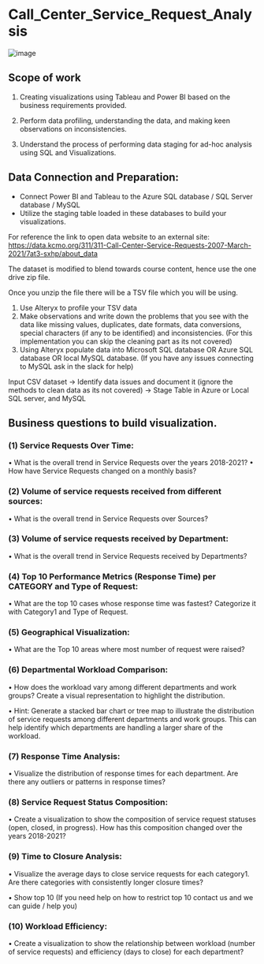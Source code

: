 # Call_Center_Service_Request_Analysis

![image](https://github.com/user-attachments/assets/c91dd077-32ce-420b-a0c9-4127ef5f49fa)


## Scope of work

1. Creating visualizations using Tableau and Power BI based on the business requirements provided. 

2. Perform data profiling, understanding the data, and making keen observations on inconsistencies.

3. Understand the process of performing data staging for ad-hoc analysis using SQL and Visualizations.

## Data Connection and Preparation:
- Connect Power BI and Tableau to the Azure SQL database / SQL Server database / MySQL
- Utilize the staging table loaded in these databases to build your visualizations.



For reference the link to open data website to an external site: https://data.kcmo.org/311/311-Call-Center-Service-Requests-2007-March-2021/7at3-sxhp/about_data

The dataset is modified to blend towards course content, hence use the one drive zip file.

Once you unzip the file there will be a TSV file which you will be using. 

1. Use Alteryx to profile your TSV data
2. Make observations and write down the problems that you see with the data like missing values, duplicates, date formats, data conversions, special characters (if any to be identified) and inconsistencies. (For this implementation you can skip the cleaning part as its not covered)
3. Using Alteryx populate data into Microsoft SQL database OR Azure SQL database OR local MySQL database. (If you have any issues connecting to MySQL ask in the slack for help)

Input CSV dataset -> Identify data issues and document it (ignore the methods to clean data as its not covered) -> Stage Table in Azure or Local SQL server, and MySQL

## Business questions to build visualization.

### (1)  Service Requests Over Time:
• What is the overall trend in Service Requests over the years 2018-2021?
• How have Service Requests changed on a monthly basis?

 

### (2) Volume of service requests received from different sources:

• What is the overall trend in Service Requests over Sources?

 

### (3) Volume of service requests received by Department:

• What is the overall trend in Service Requests received by Departments?

 

### (4) Top 10 Performance Metrics (Response Time) per CATEGORY and Type of Request:

• What are the top 10 cases whose response time was fastest? Categorize it with Category1 and Type of Request.

 

### (5) Geographical Visualization:

• What are the Top 10 areas where most number of request were raised?

 

### (6) Departmental Workload Comparison:

• How does the workload vary among different departments and work groups? Create a visual representation to highlight the distribution.

• Hint: Generate a stacked bar chart or tree map to illustrate the distribution of service requests among different departments and work groups. This can help identify which departments are handling a larger share of the workload.

 

### (7) Response Time Analysis:

• Visualize the distribution of response times for each department. Are there any outliers or patterns in response times?

 

### (8) Service Request Status Composition:

• Create a visualization to show the composition of service request statuses (open, closed, in progress). How has this composition changed over the years 2018-2021?

 

### (9) Time to Closure Analysis:

• Visualize the average days to close service requests for each category1. Are there categories with consistently longer closure times?

• Show top 10 (If you need help on how to restrict top 10 contact us and we can guide / help you)

 

### (10) Workload Efficiency:

• Create a visualization to show the relationship between workload (number of service requests) and efficiency (days to close) for each department?

